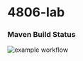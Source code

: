 # 4806-lab

### Maven Build Status
![example workflow](https://github.com/dianamiraflor/4806-lab/actions/workflows/maven-workflow.yml/badge.svg)

